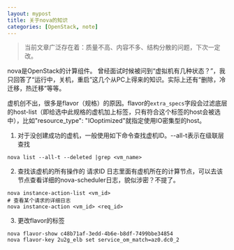 ```yaml
---
layout: mypost
title: 关于nova的知识
categories: [OpenStack, note]
---
```


> 当前文章广泛存在着：质量不高、内容不多、结构分散的问题，下次一定改。

nova是OpenStack的计算组件。
曾经面试时候被问到“虚拟机有几种状态？”，我只回答了“运行中，关机，重启”这几个从PC上得来的知识。实际上还有“删除，冷迁移，热迁移”等等。

虚机创不出，很多是flavor（规格）的原因。flavor的`extra_specs`字段会过滤底层的host-list（即给选中此规格的虚机加上标签，只有符合这个标签的host会被选中），比如"resource_type": "IOoptimized"就指定使用IO密集型的host。

1. 对于没创建成功的虚机，一般使用如下命令查找虚机ID。--all-t表示在级联层查找
```
nova list --all-t --deleted |grep <vm_name>
```

2. 查找该虚机的所有操作的 请求ID
日志里面有虚机所在的计算节点，可以去该节点查看详细的nova-scheduler日志，貌似涉密？不提了。
```
nova instance-action-list <vm_id>
# 查看某个请求的详细日志
nova instance-action <vm_id> <req_id>
```

3. 更改flavor的标签
```
nova flavor-show c48b71af-3edd-4b6e-b8df-7499bbe34854
nova flavor-key 2u2g_elb set service_om_match=az0.dc0_2
```
